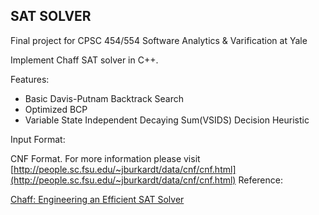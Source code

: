 ## SAT SOLVER
Final project for CPSC 454/554 Software Analytics & Varification at Yale

Implement Chaff SAT solver in C++.

Features:
 - Basic Davis-Putnam Backtrack Search
 - Optimized BCP
 - Variable State Independent Decaying Sum(VSIDS) Decision Heuristic

Input Format:

  CNF Format.
  For more information please visit [http://people.sc.fsu.edu/~jburkardt/data/cnf/cnf.html](http://people.sc.fsu.edu/~jburkardt/data/cnf/cnf.html) 
Reference:

 [Chaff: Engineering an Efficient SAT Solver](https://www.princeton.edu/~chaff/publication/DAC2001v56.pdf)
